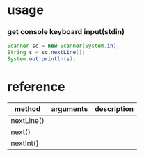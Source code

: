 
# usage


### get console keyboard input(stdin)

```java
Scanner sc = new Scanner(System.in);
String s = sc.nextLine();
System.out.println(s);

```

# reference

|method|arguments|description|
|------|----|-----------|
|nextLine()|| |
|next()|  |   |
|nextInt()| | |

